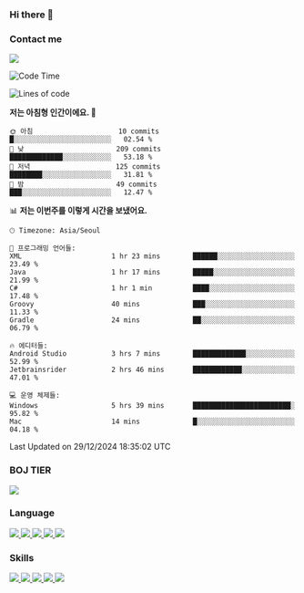 ### Hi there 👋

<!-- Contact me-->
### Contact me
<a href="mailto:hiko1931@gmail.com">
    <img src="https://img.shields.io/badge/Gmail-D14836?logo=gmail&logoColor=white">
</a>

<!--START_SECTION:waka-->
![Code Time](http://img.shields.io/badge/Code%20Time-176%20hrs%2033%20mins-blue)

![Lines of code](https://img.shields.io/badge/%EC%A0%80%EB%8A%94%20%EC%97%AC%ED%83%9C%EA%B9%8C%EC%A7%80%20-3.2%20million%20%EC%A4%84%EC%9D%98%20%EC%BD%94%EB%93%9C%EB%A5%BC%20%EC%9E%91%EC%84%B1%ED%96%88%EC%96%B4%EC%9A%94.-blue)

**저는 아침형 인간이에요. 🐤** 

```text
🌞 아침                     10 commits          █░░░░░░░░░░░░░░░░░░░░░░░░   02.54 % 
🌆 낮　                     209 commits         █████████████░░░░░░░░░░░░   53.18 % 
🌃 저녁                     125 commits         ████████░░░░░░░░░░░░░░░░░   31.81 % 
🌙 밤　                     49 commits          ███░░░░░░░░░░░░░░░░░░░░░░   12.47 % 
```


📊 **저는 이번주를 이렇게 시간을 보냈어요.** 

```text
🕑︎ Timezone: Asia/Seoul

💬 프로그래밍 언어들: 
XML                      1 hr 23 mins        ██████░░░░░░░░░░░░░░░░░░░   23.49 % 
Java                     1 hr 17 mins        █████░░░░░░░░░░░░░░░░░░░░   21.99 % 
C#                       1 hr 1 min          ████░░░░░░░░░░░░░░░░░░░░░   17.48 % 
Groovy                   40 mins             ███░░░░░░░░░░░░░░░░░░░░░░   11.33 % 
Gradle                   24 mins             ██░░░░░░░░░░░░░░░░░░░░░░░   06.79 % 

🔥 에디터들: 
Android Studio           3 hrs 7 mins        █████████████░░░░░░░░░░░░   52.99 % 
Jetbrainsrider           2 hrs 46 mins       ████████████░░░░░░░░░░░░░   47.01 % 

💻 운영 체제들: 
Windows                  5 hrs 39 mins       ████████████████████████░   95.82 % 
Mac                      14 mins             █░░░░░░░░░░░░░░░░░░░░░░░░   04.18 % 
```


 Last Updated on 29/12/2024 18:35:02 UTC
<!--END_SECTION:waka-->

<!-- BOJ -->
### BOJ TIER
[![](http://mazassumnida.wtf/api/v2/generate_badge?boj=swifter)](https://solved.ac/swifter)

### Language
<a href="https://java.com">
    <img src="https://img.shields.io/badge/Java-007396?logo=java&logoColor=white">
</a>
<a href="https://kotlinlang.org">
    <img src="https://img.shields.io/badge/Kotlin-7F52FF?logo=kotlin&logoColor=white">
</a>
<a href="https://developer.mozilla.org/ko/docs/Web/JavaScript">
    <img src="https://img.shields.io/badge/JavaScript-F7DF1E?logo=javascript&logoColor=white">
</a>
<a href="https://isocpp.org/">
    <img src="https://img.shields.io/badge/C++-00599C?logo=cplusplus&logoColor=white">
</a>
<a href="https://learn.microsoft.com/ko-kr/dotnet/csharp/">
    <img src="https://img.shields.io/badge/csharp-239120?logo=csharp&logoColor=white">
</a>


### Skills
<a href="https://developer.android.com">
    <img src="https://img.shields.io/badge/Android-3DDC84?logo=android&logoColor=white">
</a>
<a href="https://reactivex.io">
    <img src="https://img.shields.io/badge/ReactiveX-B7178C?logo=ReactiveX&logoColor=white">
</a>
<a href="https://nodejs.org">
    <img src="https://img.shields.io/badge/Node.js-339933?logo=node.js&logoColor=white">
</a>
<a href="https://unity.com/kr">
    <img src="https://img.shields.io/badge/unity-FFFFFF?logo=unity&logoColor=black">
</a>
<a href="https://www.unrealengine.com/ko">
    <img src="https://img.shields.io/badge/unrealengine-0E1128?logo=unrealengine&logoColor=white">
</a>
